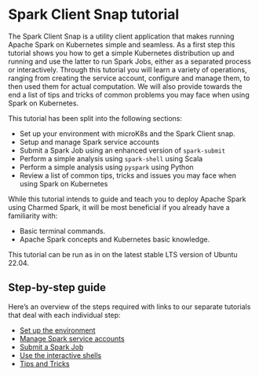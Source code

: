 # Spark Client Snap tutorial

The Spark Client Snap is a utility client application that makes running Apache Spark on Kubernetes simple 
and seamless.
As a first step this tutorial shows you how to get a simple Kubernetes distribution up and running and 
use the latter to run Spark Jobs, either as a separated process or interactively. 
Through this tutorial you will learn a variety of operations, ranging from creating the service account, 
configure and manage them, to then used them for actual computation. We will also 
provide towards the end a list of tips and tricks of common problems you may face when using Spark on Kubernetes. 


This tutorial has been split into the following sections:

- Set up your environment with microK8s and the Spark Client snap.
- Setup and manage Spark service accounts
- Submit a Spark Job using an enhanced version of `spark-submit`
- Perform a simple analysis using `spark-shell` using Scala
- Perform a simple analysis using `pyspark` using Python
- Review a list of common tips, tricks and issues you may face when using Spark on Kubernetes 

While this tutorial intends to guide and teach you to deploy Apache Spark using Charmed Spark, it will be most beneficial if you already have a familiarity with: 
- Basic terminal commands.
- Apache Spark concepts and Kubernetes basic knowledge.

This tutorial can be run as in on the latest stable LTS version of Ubuntu 22.04.  

## Step-by-step guide

Here’s an overview of the steps required with links to our separate tutorials that deal with each individual step:
* [Set up the environment](https://discourse.charmhub.io/t/spark-client-snap-tutorial-setup-environment/8951)
* [Manage Spark service accounts](https://discourse.charmhub.io/t/spark-client-snap-tutorial-setup-environment/8952)
* [Submit a Spark Job](https://discourse.charmhub.io/t/spark-client-snap-tutorial-spark-submit/8953)
* [Use the interactive shells](https://discourse.charmhub.io/t/spark-client-snap-tutorial-interactive-mode/8954)
* [Tips and Tricks](https://discourse.charmhub.io/t/spark-client-snap-tutorial-common-gotchas/8955)